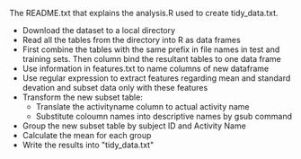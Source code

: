 The README.txt that explains the analysis.R used to create tidy_data.txt.
- Download the dataset to a local directory
- Read all the tables from the directory into R as data frames
- First combine the tables with the same prefix in file names in test and training sets. Then column bind the resultant tables to one data frame
- Use information in features.txt to name columns of new dataframe
- Use regular expression to extract features regarding mean and standard devation and subset data only with these features
- Transform the new subset table:
    - Translate the activityname column to actual activity name
    - Substitute coloumn names into descriptive names by gsub command
- Group the new subset table by subject ID and Activity Name
- Calculate the mean for each group
- Write the results into "tidy_data.txt"
    
